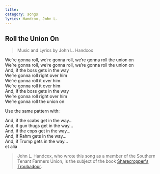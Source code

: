 ```yaml
---
title: 
category: songs
lyrics: Handcox, John L.
---
```


## Roll the Union On

> Music and Lyrics by John L. Handcox

We’re gonna roll, we’re gonna roll, we’re gonna roll the union on  
We’re gonna roll, we’re gonna roll, we’re gonna roll the union on  
And, if the boss gets in the way  
We’re gonna roll right over him  
We’re gonna roll it over him  
We’re gonna roll it over him  
And, if the boss gets in the way  
We’re gonna roll right over him  
We’re gonna roll the union on

Use the same pattern with:

And, if the scabs get in the way...  
And, if gun thugs get in the way...  
And, if the cops get in the way...  
And, if Rahm gets in the way...  
And, if Trump gets in the way...  
et alia

> John L. Handcox, who wrote this song as a member of the Southern Tenant Farmers Union, is the subject of the book [Sharecropper's Troubadour](https://www.goodreads.com/book/show/13721923-sharecropper-s-troubadour).
